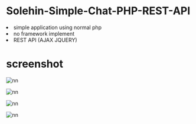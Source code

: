 # Solehin-Simple-Chat-PHP-REST-API
<li>simple application using normal php</li>
<li>no framework implement</li>
<li>REST API (AJAX JQUERY)</li>

# screenshot

![nn](https://user-images.githubusercontent.com/12325386/27906659-1345279a-6277-11e7-8c3b-df7ad5072673.JPG)

![nn](https://user-images.githubusercontent.com/12325386/27906836-c40ba108-6277-11e7-920b-1e59bd4c368e.JPG)

![nn](https://user-images.githubusercontent.com/12325386/27906877-eada79e4-6277-11e7-9690-cf90afcb1c53.JPG)

![nn](https://user-images.githubusercontent.com/12325386/27906967-311bf126-6278-11e7-9f96-58156f061985.JPG)
